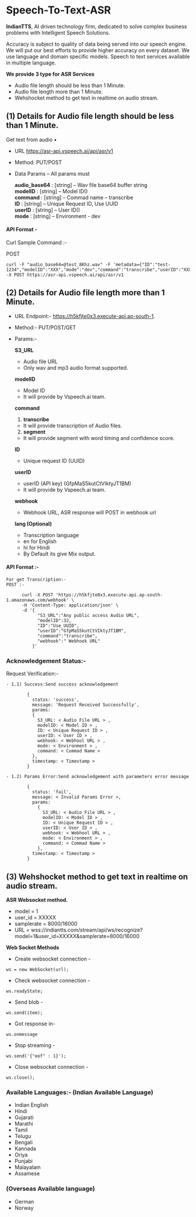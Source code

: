 # Speech-To-Text-ASR  
  
**IndianTTS**, AI driven technology firm, dedicated to solve complex business problems with Intelligent Speech Solutions.

Accuracy is subject to quality of data being served into our speech engine. We will put our best efforts to provide higher accuracy on every dataset. We use language and domain specific models. Speech to text services available in multiple language.

**We provide 3 type for ASR Services**
- Audio file length should be less than 1 Minute.
- Audio file length more than 1 Minute.
- Wehshocket method to get text in realtime on audio stream.

## (1) Details for  Audio file length should be less than 1 Minute.
Get text from audio
• 

*   URL   https://asr-api.vspeech.ai/api/asr/v1
*   Method:  PUT/POST
*   Data Params – All params must

    **audio_base64** : [string] – Wav file base64 buffer string  
    **modelID** : [string] – Model ID()  
    **command** : [string] – Commad name – transcribe  
    **ID** : [string] – Unique Request ID,  Use UUID  
    **userID** : [string] – User ID()  
    **mode** : [string] – Environment   - dev  

#### API Format - 

Curl Sample Command :-

POST 
``` 
curl -F "audio_base64=@test_8Khz.wav" -F 'metadata={"ID":"test-1234","modelID":"XXX","mode":"dev","command":"transcribe","userID":"XXXXX"}' -X POST https://asr-api.vspeech.ai/api/asr/v1
```
## (2) Details for  Audio file length more than 1 Minute.

*   URL Endpoint:- https://h5kfjte0x3.execute-api.ap-south-1.
*   Method:- PUT/POST/GET
*   Params:-

    **S3_URL**
    - Audio file URL
    - Only wav and mp3 audio format supported.

    **modelID**
    - Model ID
    - It will provide by Vspeech.ai team.

    **command**
    1. **transcribe**
    - It will provide transcription of Audio files.
    2. **segment**
    - It will provide segment with word timing and confidence score.

    **ID**
    - Unique request ID (UUID)

    **userID**
    - userID (API key)  (GfpMaS5kutCtVIktyJT1BM)
    - It will provide by Vspeech.ai team.

    **webhook**
    - Webhook URL, ASR response will POST in webhook url

    **lang  (Optional)**
    - Transcription language 
    - en for English
    - hi for Hindi
    - By Default its give Mix output.

  #### API Format :-

    For get Transcription:-  
    POST :-  
```
      curl -X POST 'https://h5kfjte0x3.execute-api.ap-south-1.amazonaws.com/webhook' \
      -H 'Content-Type: application/json' \
      -d '{
            "S3_URL":"Any public access Audio URL",
            "modelID":32,
            "ID":"Use_UUID",
            "userID":"GfpMaS5kutCtVIktyJT1BM",
            "command":"transcribe",
            "webhook":" Webhook URL"
          }'
```

  ### Acknowledgement Status:-

  Request Verification:-

    - 1.1) Success:Send success acknowledgement  
```
        {
          status: 'success',
          message: 'Request Received Successfully',
          params:
          {
            S3_URL: < Audio File URL > ,
            modelID: < Model ID > ,
            ID: < Unique Request ID > ,
            userID: < User ID > ,
            webhook: < Webhool URL > ,
            mode: < Environment > ,
            command: < Commad Name >
          },
          timestamp: < Timestamp >
        }
```
    - 1.2) Params Error:Send acknowledgement with parameters error message  
```
        {
          status: 'fail',
          message: < Invalid Params Error >,
          params:
            {
              S3_URL: < Audio File URL > ,
              modelID: < Model ID > ,
              ID: < Unique Request ID > ,
              userID: < User ID > ,
              webhook: < Webhool URL > ,
              mode: < Environment > ,
              command: < Commad Name >
            },
          timestamp: < Timestamp >
        }
```
## (3) Wehshocket method to get text in realtime on audio stream.  

**ASR Websocket method.**  

- model = 1
- user_id = XXXXX
- samplerate = 8000/16000
- URL = wss://indiantts.com/stream/api/ws/recognize?model=1&user_id=XXXXX&samplerate=8000/16000  

**Web Socket Methods**  

- Create websocket connection -
``` 
ws = new WebSocket(url);
```

- Check websocket connection -
``` 
ws.readyState;
```

- Send blob -
```  
ws.send(item);
```

- Got response in-
```  
ws.onmessage
```

- Stop streaming -
```  
ws.send('{"eof" : 1}');
```

- Close websocket connection -
```  
ws.close();
```

### Available Languages:- (Indian Available Language)
- Indian English
- Hindi
- Gujarati
- Marathi
- Tamil
- Telugu
- Bengali
- Kannada
- Oriya
- Punjabi
- Malayalam
- Assamese

### (Overseas Available language)
- German
- Norway
 
